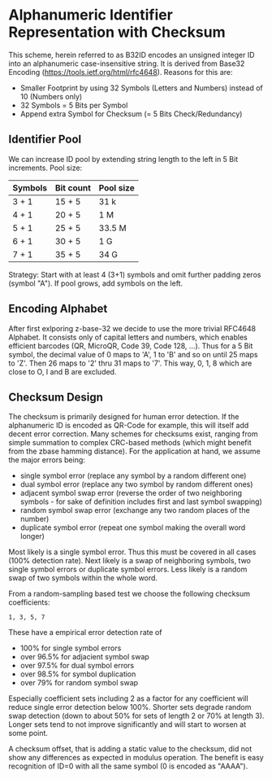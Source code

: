 ﻿# Alphanumeric Identifier Representation with Checksum
This scheme, herein referred to as B32ID encodes an unsigned integer ID into an alphanumeric case-insensitive
string. It is derived from Base32 Encoding (https://tools.ietf.org/html/rfc4648).
Reasons for this are:
- Smaller Footprint by using 32 Symbols (Letters and Numbers) instead of 10 (Numbers only)
- 32 Symbols = 5 Bits per Symbol
- Append extra Symbol for Checksum (= 5 Bits Check/Redundancy)

## Identifier Pool
We can increase ID pool by extending string length to the left in 5 Bit increments. Pool size:

Symbols | Bit count | Pool size
------- | --------- | ---------
3 + 1   | 15 + 5    | 31 k
4 + 1   | 20 + 5    | 1 M
5 + 1   | 25 + 5    | 33.5 M
6 + 1   | 30 + 5    | 1 G
7 + 1   | 35 + 5    | 34 G

Strategy: Start with at least 4 (3+1) symbols and omit further padding zeros (symbol "A"). If pool grows, add symbols on the left.

## Encoding Alphabet
After first exlporing z-base-32 we decide to use the more trivial RFC4648 Alphabet. It consists only of capital letters and numbers,
which enables efficient barcodes (QR, MicroQR, Code 39, Code 128, ...).
Thus for a 5 Bit symbol, the decimal value of 0 maps to 'A', 1 to 'B' and so on until 25 maps to 'Z'. Then 26 maps to '2' thru 31 maps to '7'.
This way, 0, 1, 8 which are close to O, I and B are excluded.

## Checksum Design
The checksum is primarily designed for human error detection.
If the alphanumeric ID is encoded as QR-Code for example, this will itself add decent error correction.
Many schemes for checksums exist, ranging from simple summation to complex CRC-based methods (which might benefit from the zbase hamming distance).
For the application at hand, we assume the major errors being:

- single symbol error (replace any symbol by a random different one)
- dual symbol error (replace any two symbol by random different ones)
- adjacent symbol swap error (reverse the order of two neighboring symbols - for sake of definition includes first and last symbol swapping)
- random symbol swap error (exchange any two random places of the number)
- duplicate symbol error (repeat one symbol making the overall word longer)

Most likely is a single symbol error. Thus this must be covered in all cases (100% detection rate).
Next likely is a swap of neighboring symbols, two single symbol errors or duplicate symbol errors.
Less likely is a random swap of two symbols within the whole word.

From a random-sampling based test we choose the following checksum coefficients:

	1, 3, 5, 7

These have a empirical error detection rate of 
- 100% for single symbol errors
- over 96.5% for adjacient symbol swap
- over 97.5% for dual symbol errors
- over 98.5% for symbol duplication
- over 79% for random symbol swap

Especially coefficient sets including 2 as a factor for any coefficient will reduce single error detection below 100%.
Shorter sets degrade random swap detection (down to about 50% for sets of length 2 or 70% at length 3).
Longer sets tend to not improve significantly and will start to worsen at some point.

A checksum offset, that is adding a static value to the checksum, did not show any differences as expected in modulus operation.
The benefit is easy recognition of ID=0 with all the same symbol (0 is encoded as "AAAA").
